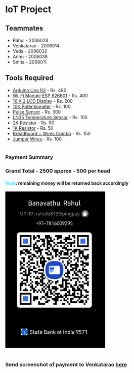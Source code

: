 # IoT Project

## Teammates
- Rahul - 2006028
- Venkatarao - 2006014
- Veda - 2006032
- Annu - 2006038
- Smita - 2006011

## Tools Required
- [Arduino Uno R3](https://www.flipkart.com/arduino-uno-r3-smd-development-board-usb-cable-micro-controller-electronic-components-hobby-kit/p/itmcf279bd547173?pid=EHKGN9V2VCDART5G&lid=LSTEHKGN9V2VCDART5GWUW8YE&marketplace=FLIPKART&q=arduino&store=tng&srno=s_1_2&otracker=search&iid=2738bcea-4a4d-4cbf-b81f-daf9dace7ea8.EHKGN9V2VCDART5G.SEARCH&ssid=y1k23n3xuo0000001696783303430&qH=75f5750f6dd6afbe) - Rs. 480
- [Wi-Fi Module ESP 826601](https://www.amazon.in/Robodo-MO16-Esp8266-Wireless-Transceiver/dp/B073Q2X8G7/ref=sr_1_2?keywords=wifi+module+esp8266&qid=1696783782&sr=8-2) - Rs. 400
- [16 X 2 LCD Display](https://www.amazon.in/Silicon-TechnoLabs-Alphanumeric-Display-JHD162A/dp/B00XT53RI0/ref=sr_1_2?keywords=16x2+lcd&qid=1696783737&sr=8-2) - Rs. 200
- [10K Potentiometer](https://www.amazon.in/s?k=10K+Potentiometer) - Rs. 100
- [Pulse Sensor](https://www.amazon.in/s?k=iot+pulse+sensor) - Rs. 300
- [LN35 Temperature Sensor](https://www.amazon.in/LM-35-Temperature-Sensor-Robokart/dp/B00ZNCBQ9O/ref=asc_df_B00ZNCBQ9O/?tag=googleshopdes-21&linkCode=df0&hvadid=397083540890&hvpos=&hvnetw=g&hvrand=13535880556964171310&hvpone=&hvptwo=&hvqmt=&hvdev=c&hvdvcmdl=&hvlocint=&hvlocphy=1007749&hvtargid=pla-553388612632&psc=1&ext_vrnc=hi) - Rs. 100
- [2K Resistor](https://www.amazon.in/s?k=2k+resistor) - Rs. 50
- [1K Resistor](https://www.amazon.in/s?k=1k+resistor) - Rs. 50
- [Breadboard + Wires Combo](https://www.amazon.in/ApTechDeals-Breadboard-point-jumper-wires/dp/B07PQS67BN/ref=sr_1_5?keywords=breadboard&qid=1696784324&sr=8-5) - Rs. 150
- [Jumper Wires](https://www.amazon.in/Robotbanao-Female-Breadboard-Arduino-Raspberry/dp/B08TC3H64C/ref=sr_1_3_sspa?keywords=jumper+wires&qid=1696784264&sr=8-3-spons&sp_csd=d2lkZ2V0TmFtZT1zcF9hdGY&psc=1) - Rs. 100  
#
### Payment Summary
### Grand Total - 2500 approx - 500 per head 
#### <span style="color:#4adfff">Note</span>: remaining money will be returned back accordingly
![QR Code](image.png)
#
### Send screenshot of payment to Venkatarao [here](https://wa.me/7670832799)